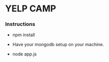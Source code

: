 # YELP CAMP

### Instructions

- npm install

- Have your mongodb setup on your machine.

- node app.js
